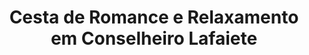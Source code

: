 ---
title: "Cesta de Romance e Relaxamento em Conselheiro Lafaiete"
description: "Crie momentos especiais com uma cesta romântica e relaxante em Conselheiro Lafaiete. Cestas com produtos para um jantar a dois, velas aromáticas e itens de cuidado pessoal."
layout: "home.html"
permalink: "/cesta-de-romance-e-relaxamento-em-conselheiro-lafaiete/"
---